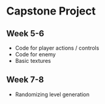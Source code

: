 # Capstone Project
 
## Week 5-6
- Code for player actions / controls
- Code for enemy
- Basic textures

## Week 7-8
- Randomizing level generation

